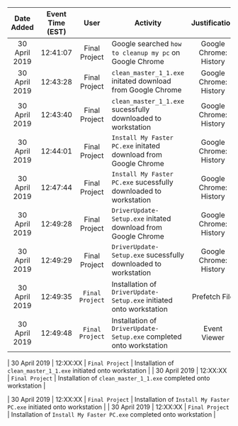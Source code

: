 | Date Added | Event Time (EST) | User | Activity | Justification |
|:-:|:-:|:-:|-|:-:|
| 30 April 2019 | 12:41:07 | Final Project | Google searched `how to cleanup my pc` on Google Chrome | Google Chrome: History|
| 30 April 2019 | 12:43:28 | Final Project | `clean_master_1_1.exe` initated download from Google Chrome | Google Chrome: History|
| 30 April 2019 | 12:43:40 | Final Project | `clean_master_1_1.exe` sucessfully downloaded to workstation | Google Chrome: History|
| 30 April 2019 | 12:44:01 | Final Project | `Install My Faster PC.exe` initated download from Google Chrome | Google Chrome: History|
| 30 April 2019 | 12:47:44 | Final Project | `Install My Faster PC.exe` sucessfully downloaded to workstation | Google Chrome: History|
| 30 April 2019 | 12:49:28 | Final Project | `DriverUpdate-Setup.exe` initated download from Google Chrome | Google Chrome: History|
| 30 April 2019 | 12:49:29 | Final Project | `DriverUpdate-Setup.exe` sucessfully downloaded to workstation | Google Chrome: History|
| 30 April 2019 | 12:49:35 | `Final Project` | Installation of `DriverUpdate-Setup.exe` initiated onto workstation | Prefetch File|
| 30 April 2019 | 12:49:48 | `Final Project` | Installation of `DriverUpdate-Setup.exe` completed onto workstation |Event Viewer|


| 30 April 2019 | 12:XX:XX | `Final Project` | Installation of `clean_master_1_1.exe` initiated onto workstation |
| 30 April 2019 | 12:XX:XX | `Final Project` | Installation of `clean_master_1_1.exe` completed onto workstation |


| 30 April 2019 | 12:XX:XX | `Final Project` | Installation of `Install My Faster PC.exe` initiated onto workstation |
| 30 April 2019 | 12:XX:XX | `Final Project` | Installation of `Install My Faster PC.exe` completed onto workstation |
